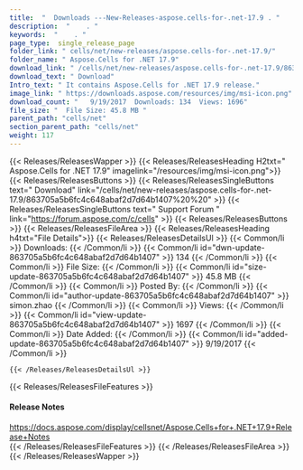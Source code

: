 ```yaml
---
title:  "  Downloads ---New-Releases-aspose.cells-for-.net-17.9 . " 
description:  "    . " 
keywords:  "    . " 
page_type:  single_release_page
folder_link: " cells/net/new-releases/aspose.cells-for-.net-17.9/"
folder_name: " Aspose.Cells for .NET 17.9"
download_link: " /cells/net/new-releases/aspose.cells-for-.net-17.9/863705a5b6fc4c648abaf2d7d64b1407"
download_text: " Download"
Intro_text: " It contains Aspose.Cells for .NET 17.9 release."
image_link: " https://downloads.aspose.com/resources/img/msi-icon.png"
download_count: "   9/19/2017  Downloads: 134  Views: 1696"
file_size: "  File Size: 45.8 MB "
parent_path: "cells/net"
section_parent_path: "cells/net"
weight: 117 
---
```


{{< Releases/ReleasesWapper >}}
  {{< Releases/ReleasesHeading H2txt=" Aspose.Cells for .NET 17.9" imagelink="/resources/img/msi-icon.png">}}
  {{< Releases/ReleasesButtons >}}
    {{< Releases/ReleasesSingleButtons text=" Download" link="/cells/net/new-releases/aspose.cells-for-.net-17.9/863705a5b6fc4c648abaf2d7d64b1407%20%20" >}}
    {{< Releases/ReleasesSingleButtons text=" Support Forum " link="https://forum.aspose.com/c/cells" >}}
  {{< Releases/ReleasesButtons >}}
  {{< Releases/ReleasesFileArea >}}
    {{< Releases/ReleasesHeading h4txt="File Details">}}
    {{< Releases/ReleasesDetailsUl >}}
            {{< Common/li  >}} Downloads: {{< /Common/li >}} 
      {{< Common/li id="dwn-update-863705a5b6fc4c648abaf2d7d64b1407" >}} 134 {{< /Common/li >}} 
      {{< Common/li  >}} File Size: {{< /Common/li >}} 
      {{< Common/li id="size-update-863705a5b6fc4c648abaf2d7d64b1407" >}} 45.8 MB {{< /Common/li >}} 
      {{< Common/li  >}} Posted By: {{< /Common/li >}} 
      {{< Common/li id="author-update-863705a5b6fc4c648abaf2d7d64b1407" >}} simon.zhao {{< /Common/li >}} 
      {{< Common/li  >}} Views: {{< /Common/li >}} 
      {{< Common/li id="view-update-863705a5b6fc4c648abaf2d7d64b1407" >}} 1697 {{< /Common/li >}} 
      {{< Common/li  >}} Date Added: {{< /Common/li >}} 
      {{< Common/li id="added-update-863705a5b6fc4c648abaf2d7d64b1407" >}} 9/19/2017 {{< /Common/li >}} 

    {{< /Releases/ReleasesDetailsUl >}}

  {{< Releases/ReleasesFileFeatures >}}
      <h4>Release Notes</h4><div><a href="https://docs.aspose.com/display/cellsnet/Aspose.Cells+for+.NET+17.9+Release+Notes">https://docs.aspose.com/display/cellsnet/Aspose.Cells+for+.NET+17.9+Release+Notes</a></div>
  {{< /Releases/ReleasesFileFeatures >}}
 {{< /Releases/ReleasesFileArea >}}
{{< /Releases/ReleasesWapper >}}


